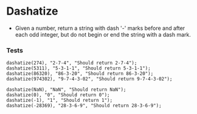 # Dashatize

- Given a number, return a string with dash '-' marks before and after each odd integer, but do not begin or end the string with a dash mark.

### Tests

```
dashatize(274), "2-7-4", "Should return 2-7-4");
dashatize(5311), "5-3-1-1", "Should return 5-3-1-1");
dashatize(86320), "86-3-20", "Should return 86-3-20");
dashatize(974302), "9-7-4-3-02", "Should return 9-7-4-3-02");
```

```
dashatize(NaN), "NaN", "Should return NaN");
dashatize(0), "0", "Should return 0");
dashatize(-1), "1", "Should return 1");
dashatize(-28369), "28-3-6-9", "Should return 28-3-6-9");
```